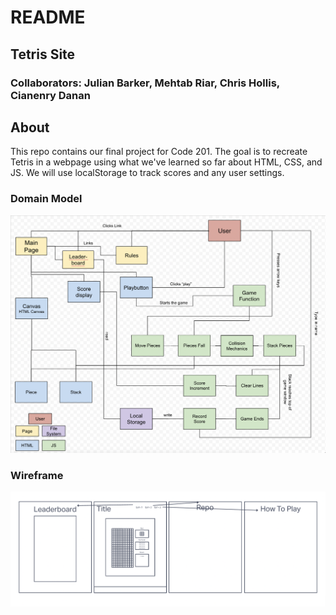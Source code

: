 # README

## Tetris Site

### Collaborators: Julian Barker, Mehtab Riar, Chris Hollis, Cianenry Danan

## About

This repo contains our final project for Code 201. The goal is to recreate Tetris in a webpage using what we've learned so far about HTML, CSS, and JS. We will use localStorage to track scores and any user settings.

### Domain Model

![Domain Model](./img/domain-model.png)

### Wireframe

![wireframe](./img/wireframe.png)
